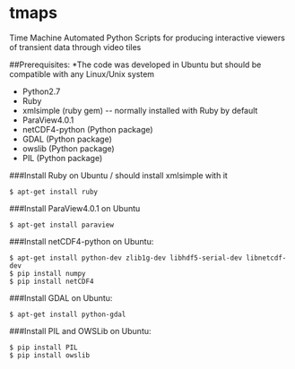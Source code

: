 # tmaps
Time Machine Automated Python Scripts for producing interactive viewers of transient data through video tiles


##Prerequisites:
*The code was developed in Ubuntu but should be compatible with any Linux/Unix system
- Python2.7
- Ruby
- xmlsimple	 (ruby gem) -- normally installed with Ruby by default
- ParaView4.0.1
- netCDF4-python (Python package)
- GDAL 		 (Python package)
- owslib	 (Python package)
- PIL		 (Python package)


###Install Ruby on Ubuntu / should install xmlsimple with it
```
$ apt-get install ruby

```

###Install ParaView4.0.1 on Ubuntu
```
$ apt-get install paraview

```

###Install netCDF4-python on Ubuntu:
```
$ apt-get install python-dev zlib1g-dev libhdf5-serial-dev libnetcdf-dev 
$ pip install numpy
$ pip install netCDF4
```

###Install GDAL on Ubuntu:
```
$ apt-get install python-gdal
```

###Install PIL and OWSLib on Ubuntu:
```
$ pip install PIL
$ pip install owslib
```
